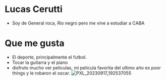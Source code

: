# Lucas Cerutti
- Soy de General roca, Rio negro pero me vine a estudiar a CABA
# Que me gusta
  - El deporte, principalmente el futbol.
  - Tocar la guitarra y el piano
  - disfruto mucho ver peliculas, mi pelicula favorita del ultimo año es poor things y le robaron el oscar. 
![PXL_20230917_192537055](https://github.com/pdepviernestm/2024-presentacion-CeLucas1/assets/165450422/3860c9c6-8319-4f84-bf89-ba07615dbd59)
